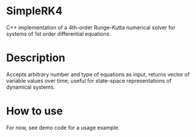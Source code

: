 # SimpleRK4
C++ implementation of a 4th-order Runge-Kutta numerical solver for systems of 1st order differential equations. 

# Description
Accepts arbitrary number and type of equations as input, returns vector of variable values over time; useful for state-space representations of dynamical systems. 

# How to use
For now, see demo code for a usage example.


 
